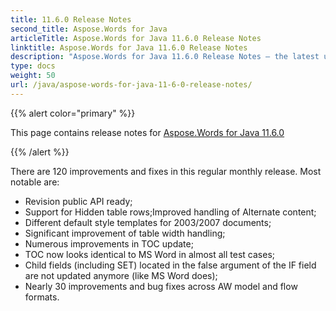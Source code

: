 ```yaml
---
title: 11.6.0 Release Notes
second_title: Aspose.Words for Java
articleTitle: Aspose.Words for Java 11.6.0 Release Notes
linktitle: Aspose.Words for Java 11.6.0 Release Notes
description: "Aspose.Words for Java 11.6.0 Release Notes – the latest updates and fixes."
type: docs
weight: 50
url: /java/aspose-words-for-java-11-6-0-release-notes/
---
```


{{% alert color="primary" %}}

This page contains release notes for [Aspose.Words for Java 11.6.0](https://releases.aspose.com/words/java/new-releases/aspose.words-for-java-11.6.0/)

{{% /alert %}}

There are 120 improvements and fixes in this regular monthly release. Most notable are:

- Revision public API ready;
- Support for Hidden table rows;Improved handling of Alternate content;
- Different default style templates for 2003/2007 documents;
- Significant improvement of table width handling;
- Numerous improvements in TOC update;
- TOC now looks identical to MS Word in almost all test cases;
- Child fields (including SET) located in the false argument of the IF field are not updated anymore (like MS Word does);
- Nearly 30 improvements and bug fixes across AW model and flow formats.


